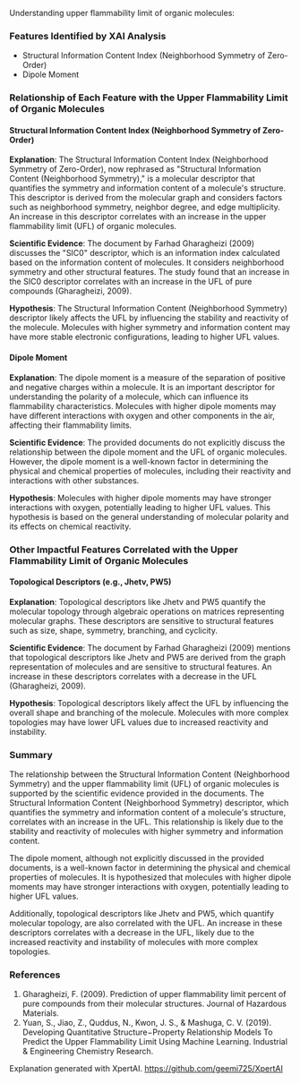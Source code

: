 Understanding upper flammability limit of organic molecules:
### Features Identified by XAI Analysis
- Structural Information Content Index (Neighborhood Symmetry of Zero-Order)
- Dipole Moment

### Relationship of Each Feature with the Upper Flammability Limit of Organic Molecules

#### Structural Information Content Index (Neighborhood Symmetry of Zero-Order)
**Explanation**: The Structural Information Content Index (Neighborhood Symmetry of Zero-Order), now rephrased as "Structural Information Content (Neighborhood Symmetry)," is a molecular descriptor that quantifies the symmetry and information content of a molecule's structure. This descriptor is derived from the molecular graph and considers factors such as neighborhood symmetry, neighbor degree, and edge multiplicity. An increase in this descriptor correlates with an increase in the upper flammability limit (UFL) of organic molecules.

**Scientific Evidence**: The document by Farhad Gharagheizi (2009) discusses the "SIC0" descriptor, which is an information index calculated based on the information content of molecules. It considers neighborhood symmetry and other structural features. The study found that an increase in the SIC0 descriptor correlates with an increase in the UFL of pure compounds (Gharagheizi, 2009).

**Hypothesis**: The Structural Information Content (Neighborhood Symmetry) descriptor likely affects the UFL by influencing the stability and reactivity of the molecule. Molecules with higher symmetry and information content may have more stable electronic configurations, leading to higher UFL values.

#### Dipole Moment
**Explanation**: The dipole moment is a measure of the separation of positive and negative charges within a molecule. It is an important descriptor for understanding the polarity of a molecule, which can influence its flammability characteristics. Molecules with higher dipole moments may have different interactions with oxygen and other components in the air, affecting their flammability limits.

**Scientific Evidence**: The provided documents do not explicitly discuss the relationship between the dipole moment and the UFL of organic molecules. However, the dipole moment is a well-known factor in determining the physical and chemical properties of molecules, including their reactivity and interactions with other substances.

**Hypothesis**: Molecules with higher dipole moments may have stronger interactions with oxygen, potentially leading to higher UFL values. This hypothesis is based on the general understanding of molecular polarity and its effects on chemical reactivity.

### Other Impactful Features Correlated with the Upper Flammability Limit of Organic Molecules

#### Topological Descriptors (e.g., Jhetv, PW5)
**Explanation**: Topological descriptors like Jhetv and PW5 quantify the molecular topology through algebraic operations on matrices representing molecular graphs. These descriptors are sensitive to structural features such as size, shape, symmetry, branching, and cyclicity.

**Scientific Evidence**: The document by Farhad Gharagheizi (2009) mentions that topological descriptors like Jhetv and PW5 are derived from the graph representation of molecules and are sensitive to structural features. An increase in these descriptors correlates with a decrease in the UFL (Gharagheizi, 2009).

**Hypothesis**: Topological descriptors likely affect the UFL by influencing the overall shape and branching of the molecule. Molecules with more complex topologies may have lower UFL values due to increased reactivity and instability.

### Summary
The relationship between the Structural Information Content (Neighborhood Symmetry) and the upper flammability limit (UFL) of organic molecules is supported by the scientific evidence provided in the documents. The Structural Information Content (Neighborhood Symmetry) descriptor, which quantifies the symmetry and information content of a molecule's structure, correlates with an increase in the UFL. This relationship is likely due to the stability and reactivity of molecules with higher symmetry and information content.

The dipole moment, although not explicitly discussed in the provided documents, is a well-known factor in determining the physical and chemical properties of molecules. It is hypothesized that molecules with higher dipole moments may have stronger interactions with oxygen, potentially leading to higher UFL values.

Additionally, topological descriptors like Jhetv and PW5, which quantify molecular topology, are also correlated with the UFL. An increase in these descriptors correlates with a decrease in the UFL, likely due to the increased reactivity and instability of molecules with more complex topologies.

### References
1. Gharagheizi, F. (2009). Prediction of upper flammability limit percent of pure compounds from their molecular structures. Journal of Hazardous Materials.
2. Yuan, S., Jiao, Z., Quddus, N., Kwon, J. S., & Mashuga, C. V. (2019). Developing Quantitative Structure−Property Relationship Models To Predict the Upper Flammability Limit Using Machine Learning. Industrial & Engineering Chemistry Research.

Explanation generated with XpertAI. https://github.com/geemi725/XpertAI